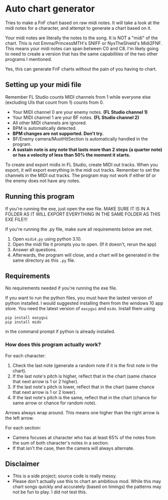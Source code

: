 # Auto chart generator
Tries to make a FnF chart based on raw midi notes.
It will take a look at the midi notes for a character,
and attempt to generate a chart based on it.

Your midi notes are literally the notes to the song.
It is NOT a "midi" of the chart. This is not Emma/PrincessMTH's SNIFF or NyxTheShield's Midi2FNF. This means your
midi notes can span between C0 and C8. I'm likely
going to need to create a version that has the same
capabilities of the two other programs I mentioned.

Yes, this can generate FnF charts without the pain
of you having to chart.

## Setting up your midi file
Remember FL Studio counts MIDI channels from 1 while everyone else (excluding UIs that count from 1) counts from 0.

* Your MIDI channel 0 are your enemy notes. **(FL Studio channel 1)**
* Your MIDI channel 1 are your BF notes. **(FL Studio channel 2)**
* All other MIDI channels are ignored.
* BPM is automatically detected.
* **BPM changes are not supported. Don't try.**
* BF/Enemy camera/MustHitSection is automatically handled in the program.
* **A sustain note is any note that lasts more than 2 steps (a quarter note) or has a velocity of less than 50% the moment it starts.**

To create and export midis in FL Studio, create MIDI out tracks. When you export, it will export everything in the midi out tracks. Remember to set the channels in the MIDI out tracks.
The program may not work if either bf or the enemy does not have any notes.

## Running this program
If you're running the exe, just open the exe file. MAKE SURE IT IS IN A FOLDER AS IT WILL EXPORT EVERYTHING IN THE SAME FOLDER AS THIS EXE FILE!!!

If you're running the .py file, make sure all requirements below are met.
1. Open ``midi4.py`` using python 3.10.
2. Open the midi file it prompts you to open. (If it doesn't, rerun the app)
3. Answer all questions.
4. Afterwards, the program will close, and a chart will be generated in the same directory as this ``.py`` file.

## Requirements
No requirements needed if you're running the exe file.

If you want to run the python files, you must have the lastest version of python installed. I would suggested installing them from the windows 10 app store.
You need the latest version of ``easygui`` and ``mido``. Install them using
```
pip install easygui
pip install mido
```
in the command prompt if python is already installed.

### How does this program actually work?
For each character:
1. Check the last note (generate a random note if it is the first note in the chart).
2. If the last note's pitch is higher, reflect that in the chart (same chance that next arrow is 1 or 2 higher).
3. If the last note's pitch is lower, reflect that in the chart (same chance that next arrow is 1 or 2 lower).
4. If the last note's pitch is the same, reflect that in the chart (chance for same arrow or chance for random note).

Arrows always wrap around. This means one higher than the right arrow is the left arrow.

For each section:
* Camera focuses at character who has at least 65% of the notes from the sum of both character's notes in a section.
* If that isn't the case, then the camera will always alternate.

## Disclaimer
* This is a side project; source code is
really messy.
* Please don't actually use this to chart an
ambitious mod. While this may chart songs quickly and
accurately (based on timings) the patterns may not be
fun to play. I did not test this.
